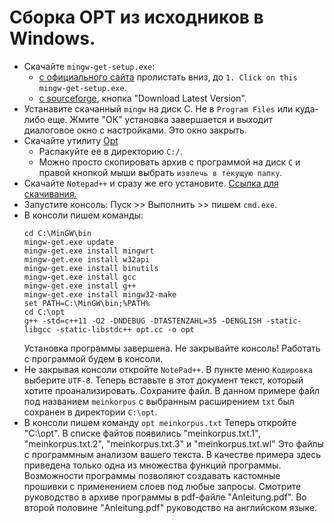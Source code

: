 # Сборка OPT из исходников в Windows.

* Скачайте `mingw-get-setup.exe`: 
	* [c официального сайта](http://www.mingw.org/wiki/Getting_Started) пролистать вниз, до `1. Click on this mingw-get-setup.exe`.
	* [с sourceforge](https://sourceforge.net/projects/mingw/files/Installer/), кнопка "Download Latest Version".
* Устанавите скачанный `mingw` на диск С. Не в `Program Files` или куда-либо еще. Жмите "ОК" установка завершается и выходит диалоговое окно с настройками. Это окно закрыть.   
* Скачайте утилиту [Opt](http://509.ch/opt.7z)
	* Распакуйте ее в директорию `С:/`.
	* Можно просто скопировать архив с программой на диск `С` и правой кнопкой мыши выбрать `извлечь в текущую папку`.
* Скачайте `Notepad++` и сразу же его установите. [Ссылка для скачивания.](https://notepad-plus-plus.org/download/v7.7.html)
* Запустите консоль: Пуск >> Выполнить >> пишем `cmd.exe`.
* В консоли пишем команды:
	```
	cd C:\MinGW\bin
	mingw-get.exe update
	mingw-get.exe install mingwrt
	mingw-get.exe install w32api
	mingw-get.exe install binutils 
	mingw-get.exe install gcc 
	mingw-get.exe install g++
	mingw-get.exe install mingw32-make
	set PATH=C:\MinGW\bin;%PATH%
	cd C:\opt
	g++ -std=c++11 -O2 -DNDEBUG -DTASTENZAHL=35 -DENGLISH -static-libgcc -static-libstdc++ opt.cc -o opt
	```
	Установка программы завершена. Не закрывайте консоль! Работать с программой будем в консоли.
* Не закрывая консоли откройте `NotePad++`. В пункте меню `Кодировка` выберите `UTF-8`.
	Теперь вставьте в этот документ текст, который хотите проанализировать. 
	Сохраните файл.
	В данном примере файл под названием `meinkorpus` c выбранным расширением `txt` был сохранен в директории `C:\opt`.
* В консоли пишем команду `opt meinkorpus.txt`
	Теперь откройте "C:\opt". В списке файтов появились "meinkorpus.txt.1", "meinkorpus.txt.2", "meinkorpus.txt.3" и "meinkorpus.txt.wl" Это файлы с программным анализом вашего текста. В качестве примера здесь приведена только одна из множества функций программы. Возможности программы позволяют создавать кастомные прошивки с применением слоев
под любые запросы. Смотрите руководство в архиве программы в pdf-файле "Anleitung.pdf". Во второй половине "Anleitung.pdf" руководство на английском языке.
